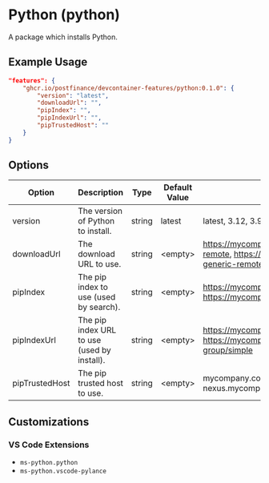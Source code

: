 # Python (python)

A package which installs Python.

## Example Usage

```json
"features": {
    "ghcr.io/postfinance/devcontainer-features/python:0.1.0": {
        "version": "latest",
        "downloadUrl": "",
        "pipIndex": "",
        "pipIndexUrl": "",
        "pipTrustedHost": ""
    }
}
```

## Options

| Option | Description | Type | Default Value | Proposals |
|-----|-----|-----|-----|-----|
| version | The version of Python to install. | string | latest | latest, 3.12, 3.9.19 |
| downloadUrl | The download URL to use. | string | &lt;empty&gt; | https://mycompany.com/artifactory/python-generic-ftp-remote, https://mycompany.com/artifactory/python-generic-remote/ftp/python |
| pipIndex | The pip index to use (used by search). | string | &lt;empty&gt; | https://mycompany.com/artifactory/api/pypi/python/simple, https://mycompany.com/nexus/repository/pypi-group/pypi |
| pipIndexUrl | The pip index URL to use (used by install). | string | &lt;empty&gt; | https://mycompany.com/artifactory/api/pypi/python/simple, https://mycompany.com/nexus/repository/pypi-group/simple |
| pipTrustedHost | The pip trusted host to use. | string | &lt;empty&gt; | mycompany.com, artifactory.mycompany.com, nexus.mycompany.com |

## Customizations

### VS Code Extensions

- `ms-python.python`
- `ms-python.vscode-pylance`

